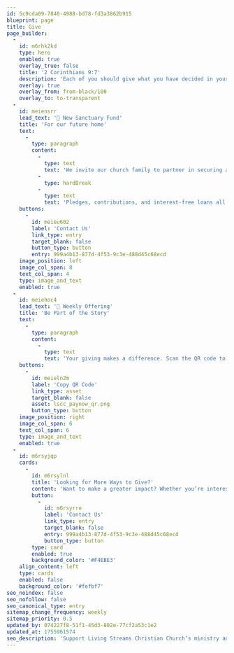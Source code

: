 ```yaml
---
id: 5c9cda09-7840-4988-bd78-fd3a3862b915
blueprint: page
title: Give
page_builder:
  -
    id: m6rhk2kd
    type: hero
    enabled: true
    overlay_true: false
    title: '2 Corinthians 9:7'
    description: 'Each of you should give what you have decided in your heart to give, not reluctantly or under compulsion, for God loves a cheerful giver.'
    overlay: true
    overlay_from: from-black/100
    overlay_to: to-transparent
  -
    id: meiensrr
    lead_text: '🏡 New Sanctuary Fund'
    title: 'For our future home'
    text:
      -
        type: paragraph
        content:
          -
            type: text
            text: 'We invite our church family to partner in securing a new home for LSCC.'
          -
            type: hardBreak
          -
            type: text
            text: 'Pledges, contributions, and interest-free loans all bring us closer to a place for worship and community.'
    buttons:
      -
        id: meieu602
        label: 'Contact Us'
        link_type: entry
        target_blank: false
        button_type: button
        entry: 999a4b13-877d-4f53-9c3e-488d45c68ecd
    image_position: left
    image_col_span: 8
    text_col_span: 4
    type: image_and_text
    enabled: true
  -
    id: meiehoc4
    lead_text: '🌱 Weekly Offering'
    title: 'Be Part of the Story'
    text:
      -
        type: paragraph
        content:
          -
            type: text
            text: 'Your giving makes a difference. Scan the QR code to support and help us make church a place that feels like home for everyone.'
    buttons:
      -
        id: meieln2m
        label: 'Copy QR Code'
        link_type: asset
        target_blank: false
        asset: lscc_paynow_qr.png
        button_type: button
    image_position: right
    image_col_span: 6
    text_col_span: 6
    type: image_and_text
    enabled: true
  -
    id: m6rsyjqp
    cards:
      -
        id: m6rsylnl
        title: 'Looking for More Ways to Give?'
        content: 'Want to make a greater impact? Whether you’re interested in recurring giving, special offerings, or other ways to support our ministry, we’d love to connect with you.'
        button:
          -
            id: m6rsyrre
            label: 'Contact Us'
            link_type: entry
            target_blank: false
            entry: 999a4b13-877d-4f53-9c3e-488d45c68ecd
            button_type: button
        type: card
        enabled: true
        background_color: '#F4EBE3'
    align_content: left
    type: cards
    enabled: false
    background_color: '#fefbf7'
seo_noindex: false
seo_nofollow: false
seo_canonical_type: entry
sitemap_change_frequency: weekly
sitemap_priority: 0.5
updated_by: 074227f8-51f1-45d3-802e-77cf2a53c1e2
updated_at: 1755961574
seo_description: 'Support Living Streams Christian Church’s ministry and mission with your generous giving. Discover ways to contribute and make a greater impact today.'
---
```

